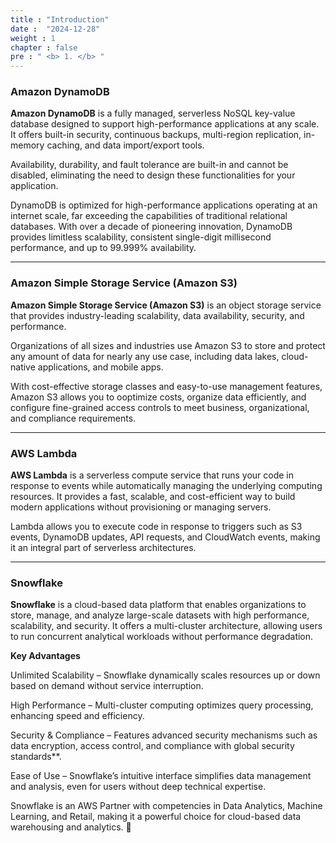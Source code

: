 ```yaml
---
title : "Introduction"
date :  "2024-12-28"  
weight : 1 
chapter : false
pre : " <b> 1. </b> "
---
```

### Amazon DynamoDB
**Amazon DynamoDB** is a fully managed, serverless NoSQL key-value database designed to support high-performance applications at any scale. It offers built-in security, continuous backups, multi-region replication, in-memory caching, and data import/export tools.  

Availability, durability, and fault tolerance are built-in and cannot be disabled, eliminating the need to design these functionalities for your application.  

DynamoDB is optimized for high-performance applications operating at an internet scale, far exceeding the capabilities of traditional relational databases. With over a decade of pioneering innovation, DynamoDB provides limitless scalability, consistent single-digit millisecond performance, and up to 99.999% availability.  

---

### Amazon Simple Storage Service (Amazon S3)  
**Amazon Simple Storage Service (Amazon S3)** is an object storage service that provides industry-leading scalability, data availability, security, and performance.  

Organizations of all sizes and industries use Amazon S3 to store and protect any amount of data for nearly any use case, including data lakes, cloud-native applications, and mobile apps.  

With cost-effective storage classes and easy-to-use management features, Amazon S3 allows you to ooptimize costs, organize data efficiently, and configure fine-grained access controls to meet business, organizational, and compliance requirements.  

---

### AWS Lambda 
**AWS Lambda** is a serverless compute service that runs your code in response to events while automatically managing the underlying computing resources. It provides a fast, scalable, and cost-efficient way to build modern applications without provisioning or managing servers.  

Lambda allows you to execute code in response to triggers such as S3 events, DynamoDB updates, API requests, and CloudWatch events, making it an integral part of serverless architectures.  

---

### Snowflake 
**Snowflake** is a cloud-based data platform that enables organizations to store, manage, and analyze large-scale datasets with high performance, scalability, and security. It offers a multi-cluster architecture, allowing users to run concurrent analytical workloads without performance degradation.  

**Key Advantages**  

Unlimited Scalability – Snowflake dynamically scales resources up or down based on demand without service interruption.  

High Performance – Multi-cluster computing optimizes query processing, enhancing speed and efficiency.  

Security & Compliance – Features advanced security mechanisms such as data encryption, access control, and compliance with global security standards**.  

Ease of Use – Snowflake’s intuitive interface simplifies data management and analysis, even for users without deep technical expertise.  

Snowflake is an AWS Partner with competencies in Data Analytics, Machine Learning, and Retail, making it a powerful choice for cloud-based data warehousing and analytics. 🚀